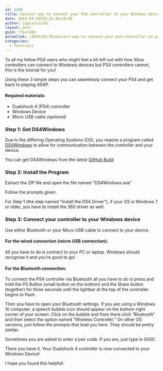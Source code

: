 ```yaml
---
id: 1160
title: Easiest way to connect your PS4 controller to your Windows Device
date: 2019-03-10T19:24:30+10:00
author: CaptainJishi
layout: post
guid: /?p=1160
permalink: /2019/03/10/easiest-way-to-connect-your-ps4-controller-to-your-windows-device/
categories:
  - Tutorials
---
```

To all my fellow PS4 users who might feel a bit left out with how Xbox controllers can connect to Windows devices but PS4 controllers cannot, this is the tutorial for you!

Using these 3 simple steps you can seamlessly connect your PS4 and get back to playing ASAP.

#### Required materials:
  * Dualshock 4 (PS4) controller
  * Windows Device
  * Micro USB cable _(optional)_

### Step 1: Get DS4Windows

Due to the differing Operating Systems (OS), you require a program called [DS4Windows](https://github.com/Ryochan7/DS4Windows) to allow for communication between the controller and your device.

You can get DS4Windows from the latest [GitHub Build](https://github.com/Ryochan7/DS4Windows)

### Step 2: Install the Program

Extract the ZIP file and open the file named &#8220;DS4Windows.exe&#8221;

Follow the prompts given.

For Step 1 (the step named &#8220;Install the DS4 Driver&#8221;), if your OS is Windows 7 or older, you have to install the 360 driver as well.

### Step 3: Connect your controller to your Windows device

Use either Bluetooth or your Micro USB cable to connect to your device.

#### For the wired connection (micro USB connection):

All you have to do is connect to your PC or laptop. Windows should recognise it and you’re good to go!

#### For the Bluetooth connection:

To connect the PS4 controller via Bluetooth all you have to do is press and hold the PS Button (small button on the bottom) and the Share button (together) for three seconds until the lightbar at the top of the controller begins to flash.

Then you have to open your Bluetooth settings. If you are using a Windows 10 computer, a speech bubble icon should appear on the bottom-right corner of your screen. Click on the bubble and from there click &#8220;Bluetooth&#8221; and then select the option named &#8220;Wireless Controller.&#8221; On other OS versions, just follow the prompts that lead you here. They should be pretty similar.

Sometimes you are asked to enter a pair code. If you are, just type in 0000.

There you have it. Your Dualshock 4 controller is now connected to your Windows Device!

I hope you found this helpful!